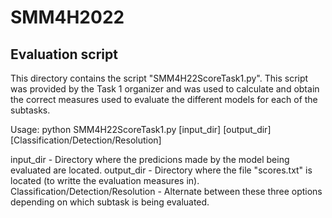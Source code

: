 # SMM4H2022

## Evaluation script

This directory contains the script "SMM4H22ScoreTask1.py".
This script was provided by the Task 1 organizer and was used to calculate and obtain the correct measures used to evaluate the different models for each of the subtasks.

Usage: python SMM4H22ScoreTask1.py [input_dir] [output_dir] [Classification/Detection/Resolution]

input_dir - Directory where the predicions made by the model being evaluated are located.
output_dir - Directory where the file "scores.txt" is located (to writte the evaluation measures in).
Classification/Detection/Resolution - Alternate between these three options depending on which subtask is being evaluated.